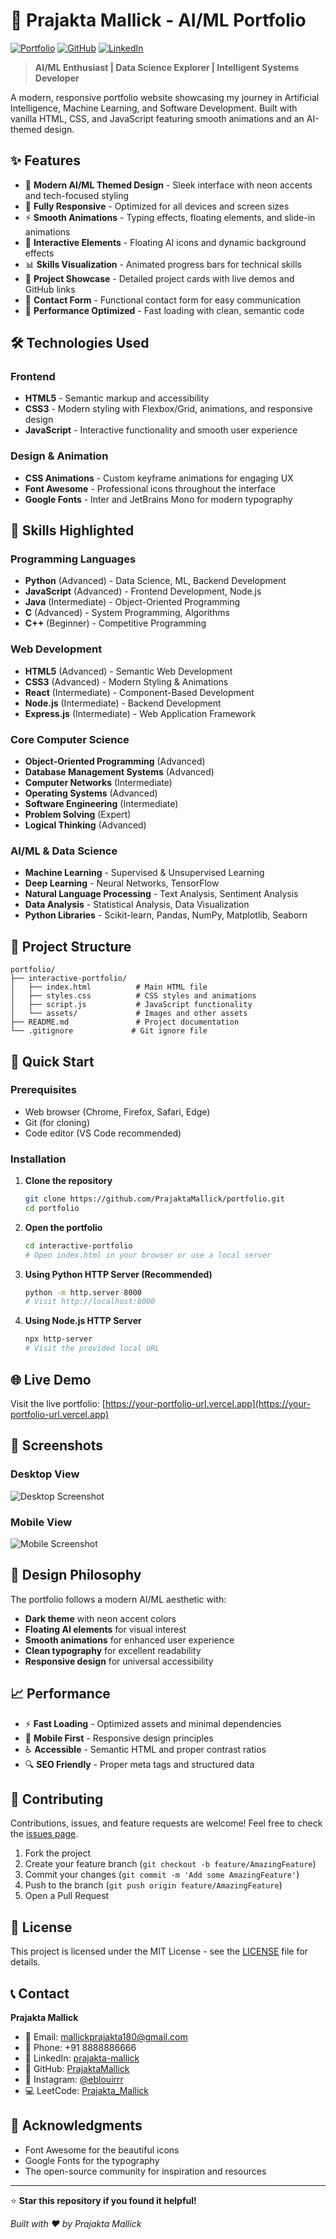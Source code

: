 # 🚀 Prajakta Mallick - AI/ML Portfolio

[![Portfolio](https://img.shields.io/badge/Portfolio-Live-brightgreen)](https://your-portfolio-url.vercel.app)
[![GitHub](https://img.shields.io/badge/GitHub-PrajaktaMallick-blue)](https://github.com/PrajaktaMallick)
[![LinkedIn](https://img.shields.io/badge/LinkedIn-Connect-blue)](https://www.linkedin.com/in/prajakta-mallick/)

> **AI/ML Enthusiast | Data Science Explorer | Intelligent Systems Developer**

A modern, responsive portfolio website showcasing my journey in Artificial Intelligence, Machine Learning, and Software Development. Built with vanilla HTML, CSS, and JavaScript featuring smooth animations and an AI-themed design.

## ✨ Features

- 🎨 **Modern AI/ML Themed Design** - Sleek interface with neon accents and tech-focused styling
- 📱 **Fully Responsive** - Optimized for all devices and screen sizes
- ⚡ **Smooth Animations** - Typing effects, floating elements, and slide-in animations
- 🤖 **Interactive Elements** - Floating AI icons and dynamic background effects
- 📊 **Skills Visualization** - Animated progress bars for technical skills
- 💼 **Project Showcase** - Detailed project cards with live demos and GitHub links
- 📧 **Contact Form** - Functional contact form for easy communication
- 🌙 **Performance Optimized** - Fast loading with clean, semantic code

## 🛠️ Technologies Used

### Frontend
- **HTML5** - Semantic markup and accessibility
- **CSS3** - Modern styling with Flexbox/Grid, animations, and responsive design
- **JavaScript** - Interactive functionality and smooth user experience

### Design & Animation
- **CSS Animations** - Custom keyframe animations for engaging UX
- **Font Awesome** - Professional icons throughout the interface
- **Google Fonts** - Inter and JetBrains Mono for modern typography

## 🎯 Skills Highlighted

### Programming Languages
- **Python** (Advanced) - Data Science, ML, Backend Development
- **JavaScript** (Advanced) - Frontend Development, Node.js
- **Java** (Intermediate) - Object-Oriented Programming
- **C** (Advanced) - System Programming, Algorithms
- **C++** (Beginner) - Competitive Programming

### Web Development
- **HTML5** (Advanced) - Semantic Web Development
- **CSS3** (Advanced) - Modern Styling & Animations
- **React** (Intermediate) - Component-Based Development
- **Node.js** (Intermediate) - Backend Development
- **Express.js** (Intermediate) - Web Application Framework

### Core Computer Science
- **Object-Oriented Programming** (Advanced)
- **Database Management Systems** (Advanced)
- **Computer Networks** (Intermediate)
- **Operating Systems** (Advanced)
- **Software Engineering** (Intermediate)
- **Problem Solving** (Expert)
- **Logical Thinking** (Advanced)

### AI/ML & Data Science
- **Machine Learning** - Supervised & Unsupervised Learning
- **Deep Learning** - Neural Networks, TensorFlow
- **Natural Language Processing** - Text Analysis, Sentiment Analysis
- **Data Analysis** - Statistical Analysis, Data Visualization
- **Python Libraries** - Scikit-learn, Pandas, NumPy, Matplotlib, Seaborn

## 📁 Project Structure

```
portfolio/
├── interactive-portfolio/
│   ├── index.html          # Main HTML file
│   ├── styles.css          # CSS styles and animations
│   ├── script.js           # JavaScript functionality
│   └── assets/             # Images and other assets
├── README.md               # Project documentation
└── .gitignore             # Git ignore file
```

## 🚀 Quick Start

### Prerequisites
- Web browser (Chrome, Firefox, Safari, Edge)
- Git (for cloning)
- Code editor (VS Code recommended)

### Installation

1. **Clone the repository**
   ```bash
   git clone https://github.com/PrajaktaMallick/portfolio.git
   cd portfolio
   ```

2. **Open the portfolio**
   ```bash
   cd interactive-portfolio
   # Open index.html in your browser or use a local server
   ```

3. **Using Python HTTP Server (Recommended)**
   ```bash
   python -m http.server 8000
   # Visit http://localhost:8000
   ```

4. **Using Node.js HTTP Server**
   ```bash
   npx http-server
   # Visit the provided local URL
   ```

## 🌐 Live Demo

Visit the live portfolio: [https://your-portfolio-url.vercel.app](https://your-portfolio-url.vercel.app)

## 📱 Screenshots

### Desktop View
![Desktop Screenshot](https://via.placeholder.com/800x400/1a1a2e/ffffff?text=Desktop+View)

### Mobile View
![Mobile Screenshot](https://via.placeholder.com/400x600/1a1a2e/ffffff?text=Mobile+View)

## 🎨 Design Philosophy

The portfolio follows a modern AI/ML aesthetic with:
- **Dark theme** with neon accent colors
- **Floating AI elements** for visual interest
- **Smooth animations** for enhanced user experience
- **Clean typography** for excellent readability
- **Responsive design** for universal accessibility

## 📈 Performance

- ⚡ **Fast Loading** - Optimized assets and minimal dependencies
- 📱 **Mobile First** - Responsive design principles
- ♿ **Accessible** - Semantic HTML and proper contrast ratios
- 🔍 **SEO Friendly** - Proper meta tags and structured data

## 🤝 Contributing

Contributions, issues, and feature requests are welcome! Feel free to check the [issues page](https://github.com/PrajaktaMallick/portfolio/issues).

1. Fork the project
2. Create your feature branch (`git checkout -b feature/AmazingFeature`)
3. Commit your changes (`git commit -m 'Add some AmazingFeature'`)
4. Push to the branch (`git push origin feature/AmazingFeature`)
5. Open a Pull Request

## 📄 License

This project is licensed under the MIT License - see the [LICENSE](LICENSE) file for details.

## 📞 Contact

**Prajakta Mallick**
- 📧 Email: mallickprajakta180@gmail.com
- 📱 Phone: +91 8888886666
- 💼 LinkedIn: [prajakta-mallick](https://www.linkedin.com/in/prajakta-mallick/)
- 🐙 GitHub: [PrajaktaMallick](https://github.com/PrajaktaMallick)
- 📸 Instagram: [@eblouirrr](https://www.instagram.com/eblouirrr/)
- 💻 LeetCode: [Prajakta_Mallick](https://leetcode.com/u/Prajakta_Mallick/)

## 🙏 Acknowledgments

- Font Awesome for the beautiful icons
- Google Fonts for the typography
- The open-source community for inspiration and resources

---

⭐ **Star this repository if you found it helpful!**

*Built with ❤️ by Prajakta Mallick*
